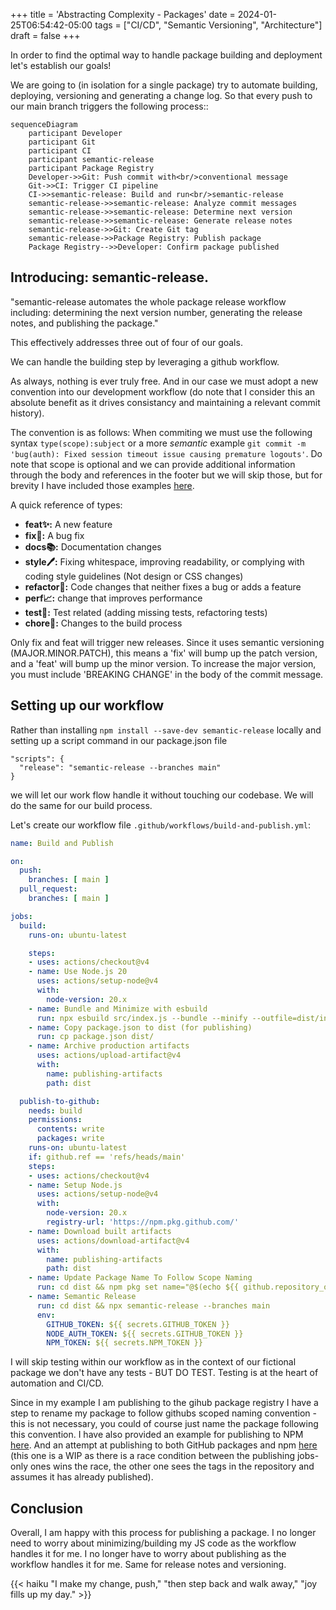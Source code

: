 +++
title = 'Abstracting Complexity - Packages'
date = 2024-01-25T06:54:42-05:00
tags = ["CI/CD", "Semantic Versioning", "Architecture"]
draft = false
+++

In order to find the optimal way to handle package building and deployment let's establish our goals!

We are going to (in isolation for a single package) try to automate building, deploying, versioning and generating a change log. So that every push to our main branch triggers the following process::

```mermaid
sequenceDiagram
    participant Developer
    participant Git
    participant CI
    participant semantic-release
    participant Package Registry
    Developer->>Git: Push commit with<br/>conventional message
    Git->>CI: Trigger CI pipeline
    CI->>semantic-release: Build and run<br/>semantic-release
    semantic-release->>semantic-release: Analyze commit messages
    semantic-release->>semantic-release: Determine next version
    semantic-release->>semantic-release: Generate release notes
    semantic-release->>Git: Create Git tag
    semantic-release->>Package Registry: Publish package
    Package Registry-->>Developer: Confirm package published
```

## Introducing: semantic-release.

"semantic-release automates the whole package release workflow including: determining the next version number, generating the release notes, and publishing the package." 

This effectively addresses three out of four of our goals.

We can handle the building step by leveraging a github workflow. 

As always, nothing is ever truly free. And in our case we must adopt a new convention into our development workflow (do note that I consider this an absolute benefit as it drives consistancy and maintaining a relevant commit history).

The convention is as follows: When commiting we must use the following syntax `type(scope):subject` or a more *semantic* example `git commit -m 'bug(auth): Fixed session timeout issue causing premature logouts'`. Do note that scope is optional and we can provide additional information through the body and references in the footer but we will skip those, but for brevity I have included those examples [here](https://gist.github.com/onajourney/f875edb9e88840787303dbbe6fe3be14).

A quick reference of types: 

- **feat✨:** A new feature
- **fix🐛:** A bug fix
- **docs📚:** Documentation changes
- **style🖊️:** Fixing whitespace, improving readability, or complying with coding style guidelines (Not design or CSS changes)
- **refactor🔨:** Code changes that neither fixes a bug or adds a feature
- **perf📈:** change that improves performance
- **test🧪:** Test related (adding missing tests, refactoring tests)
- **chore🧹:** Changes to the build process

Only fix and feat will trigger new releases. Since it uses semantic versioning (MAJOR.MINOR.PATCH), this means a 'fix' will bump up the patch version, and a 'feat' will bump up the minor version. To increase the major version, you must include 'BREAKING CHANGE' in the body of the commit message.

## Setting up our workflow

Rather than installing `npm install --save-dev semantic-release` locally and setting up a script command in our package.json file

```
"scripts": {
  "release": "semantic-release --branches main"
}
```
we will let our work flow handle it without touching our codebase. We will do the same for our build process.

Let's create our workflow file `.github/workflows/build-and-publish.yml`:

```yml
name: Build and Publish

on:
  push:
    branches: [ main ]
  pull_request:
    branches: [ main ]

jobs:
  build:
    runs-on: ubuntu-latest

    steps:
    - uses: actions/checkout@v4
    - name: Use Node.js 20
      uses: actions/setup-node@v4
      with:
        node-version: 20.x
    - name: Bundle and Minimize with esbuild
      run: npx esbuild src/index.js --bundle --minify --outfile=dist/index.js
    - name: Copy package.json to dist (for publishing)
      run: cp package.json dist/
    - name: Archive production artifacts
      uses: actions/upload-artifact@v4
      with:
        name: publishing-artifacts
        path: dist

  publish-to-github:
    needs: build
    permissions:
      contents: write
      packages: write
    runs-on: ubuntu-latest
    if: github.ref == 'refs/heads/main'
    steps:
    - uses: actions/checkout@v4
    - name: Setup Node.js
      uses: actions/setup-node@v4
      with:
        node-version: 20.x
        registry-url: 'https://npm.pkg.github.com/'
    - name: Download built artifacts
      uses: actions/download-artifact@v4
      with:
        name: publishing-artifacts
        path: dist
    - name: Update Package Name To Follow Scope Naming
      run: cd dist && npm pkg set name="@$(echo ${{ github.repository_owner }} | tr '[:upper:]' '[:lower:]')/$(npm pkg get name | jq -r .)"
    - name: Semantic Release
      run: cd dist && npx semantic-release --branches main
      env:
        GITHUB_TOKEN: ${{ secrets.GITHUB_TOKEN }}
        NODE_AUTH_TOKEN: ${{ secrets.GITHUB_TOKEN }}
        NPM_TOKEN: ${{ secrets.NPM_TOKEN }}
```

I will skip testing within our workflow as in the context of our fictional package we don't have any tests - BUT DO TEST. Testing is at the heart of automation and CI/CD.

Since in my example I am publishing to the gihub package registry I have a step to rename my package to follow githubs scoped naming convention - this is not necessary, you could of course just name the package following this convention. I have also provided an example for publishing to NPM [here](https://gist.github.com/onajourney/d8f3aa09deb4f9950c660a4ab8bbf9d3). And an attempt at publishing to both GitHub packages and npm [here](https://gist.github.com/onajourney/e5a0b372be30e19220db818ba190b31d) (this one is a WIP as there is a race condition between the publishing jobs- only ones wins the race, the other one sees the tags in the repository and assumes it has already published).


## Conclusion

Overall, I am happy with this process for publishing a package. I no longer need to worry about minimizing/building my JS code as the workflow handles it for me. I no longer have to worry about publishing as the workflow handles it for me. Same for release notes and versioning.

{{< haiku "I make my change, push," "then step back and walk away," "joy fills up my day." >}}